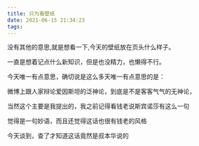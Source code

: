 ```yaml
---
title: 只为看壁纸
date: 2021-06-15 21:34:23
tags:
---
```

  没有其他的意思,就是想看一下,今天的壁纸放在页头什么样子。

  一直是想着记点什么新知识，但是也没精力，也懒得不行。

  今天唯一有点意思，确切说是这么多天唯一有点意思的是：

  微博上跟人家辩论爱因斯坦的泛神论，到底是不是客客气气的无神论，

  当然这个主要是我提出的，我之前记得看钱老说斯宾诺莎有这么一句

  觉得是一句妙语，而且还觉得这话也很有钱老的风格

  今天谈到，查了才知道这话竟然是叔本华说的